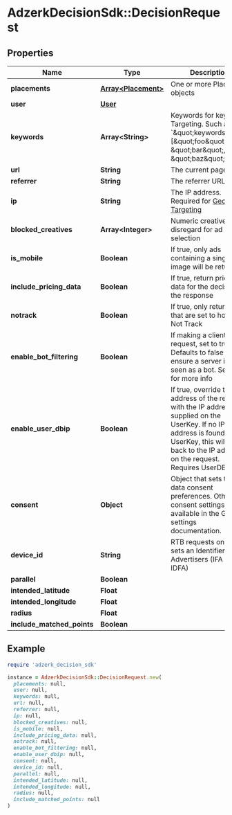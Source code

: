 # AdzerkDecisionSdk::DecisionRequest

## Properties

| Name | Type | Description | Notes |
| ---- | ---- | ----------- | ----- |
| **placements** | [**Array&lt;Placement&gt;**](Placement.md) | One or more Placement objects |  |
| **user** | [**User**](User.md) |  | [optional] |
| **keywords** | **Array&lt;String&gt;** | Keywords for keyword Targeting. Such as &#x60;\&quot;keywords\&quot;: [\&quot;foo\&quot;, \&quot;bar\&quot;, \&quot;baz\&quot;]&#x60;. | [optional] |
| **url** | **String** | The current page URL | [optional] |
| **referrer** | **String** | The referrer URL | [optional] |
| **ip** | **String** | The IP address. Required for [Geo-Targeting](https://dev.adzerk.com/docs/geo-location) | [optional] |
| **blocked_creatives** | **Array&lt;Integer&gt;** | Numeric creative ids to disregard for ad selection | [optional] |
| **is_mobile** | **Boolean** | If true, only ads containing a single image will be returned | [optional] |
| **include_pricing_data** | **Boolean** | If true, return pricing data for the decision in the response | [optional] |
| **notrack** | **Boolean** | If true, only return ads that are set to honor Do Not Track | [optional] |
| **enable_bot_filtering** | **Boolean** | If making a client-side request, set to true. Defaults to false to ensure a server isn&#39;t seen as a bot. See [here](https://dev.adzerk.com/docs/tracking-overview#section-bot-filtering) for more info | [optional] |
| **enable_user_dbip** | **Boolean** | If true, override the IP address of the request with the IP address supplied on the UserKey. If no IP address is found on the UserKey, this will fall back to the IP address on the request. Requires UserDB | [optional] |
| **consent** | **Object** | Object that sets the data consent preferences. Other consent settings are available in the GDPR settings documentation. | [optional] |
| **device_id** | **String** | RTB requests only - sets an Identifier for Advertisers (IFA or IDFA) | [optional] |
| **parallel** | **Boolean** |  | [optional] |
| **intended_latitude** | **Float** |  | [optional] |
| **intended_longitude** | **Float** |  | [optional] |
| **radius** | **Float** |  | [optional] |
| **include_matched_points** | **Boolean** |  | [optional] |

## Example

```ruby
require 'adzerk_decision_sdk'

instance = AdzerkDecisionSdk::DecisionRequest.new(
  placements: null,
  user: null,
  keywords: null,
  url: null,
  referrer: null,
  ip: null,
  blocked_creatives: null,
  is_mobile: null,
  include_pricing_data: null,
  notrack: null,
  enable_bot_filtering: null,
  enable_user_dbip: null,
  consent: null,
  device_id: null,
  parallel: null,
  intended_latitude: null,
  intended_longitude: null,
  radius: null,
  include_matched_points: null
)
```

